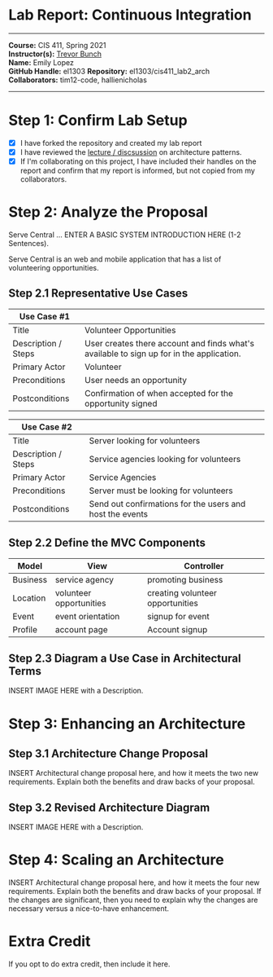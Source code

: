 # Lab Report: Continuous Integration
___
**Course:** CIS 411, Spring 2021  
**Instructor(s):** [Trevor Bunch](https://github.com/trevordbunch)  
**Name:** Emily Lopez  
**GitHub Handle:** el1303
**Repository:** el1303/cis411_lab2_arch  
**Collaborators:** tim12-code, hallienicholas
___

# Step 1: Confirm Lab Setup
- [X] I have forked the repository and created my lab report
- [X] I have reviewed the [lecture / discsussion](../assets/04p1_SolutionArchitectures.pdf) on architecture patterns.
- [X] If I'm collaborating on this project, I have included their handles on the report and confirm that my report is informed, but not copied from my collaborators.

# Step 2: Analyze the Proposal
Serve Central ... ENTER A BASIC SYSTEM INTRODUCTION HERE (1-2 Sentences).

Serve Central is an web and mobile application that has a list of volunteering opportunities. 

## Step 2.1 Representative Use Cases  

| Use Case #1 | |
|---|---|
| Title | Volunteer Opportunities|
| Description / Steps | User creates there account and finds what's available to sign up for in the application. |
| Primary Actor | Volunteer |
| Preconditions | User needs an opportunity |
| Postconditions | Confirmation of when accepted for the opportunity signed|

| Use Case #2 | |
|---|---|
| Title | Server looking for volunteers|
| Description / Steps | Service agencies looking for volunteers |
| Primary Actor | Service Agencies |
| Preconditions | Server must be looking for volunteers |
| Postconditions | Send out confirmations for the users and host the events|


## Step 2.2 Define the MVC Components

| Model | View | Controller |
|---|---|---|
| Business | service agency | promoting business |
| Location | volunteer opportunities | creating volunteer opportunities |
| Event | event orientation | signup for event |
| Profile | account page | Account signup |

## Step 2.3 Diagram a Use Case in Architectural Terms
INSERT IMAGE HERE with a Description.

# Step 3: Enhancing an Architecture

## Step 3.1 Architecture Change Proposal
INSERT Architectural change proposal here, and how it meets the two new requirements.  Explain both the benefits and draw backs of your proposal.

## Step 3.2 Revised Architecture Diagram
INSERT IMAGE HERE with a Description.

# Step 4: Scaling an Architecture
INSERT Architectural change proposal here, and how it meets the four new requirements.  Explain both the benefits and draw backs of your proposal.  If the changes are significant, then you need to explain why the changes are necessary versus a nice-to-have enhancement.

# Extra Credit
If you opt to do extra credit, then include it here.